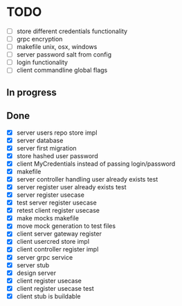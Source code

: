# TODO

- [ ] store different credentials functionality
- [ ] grpc encryption
- [ ] makefile unix, osx, windows
- [ ] server password salt from config
- [ ] login functionality
- [ ] client commandline global flags

## In progress

## Done

- [X] server users repo store impl
- [X] server database
- [X] server first migration
- [X] store hashed user password
- [X] client MyCredentials instead of passing login/password
- [X] makefile
- [X] server controller handling user already exists test
- [X] server register user already exists test
- [X] server register usecase
- [X] test server register usecase
- [X] retest client register usecase
- [X] make mocks makefile
- [X] move mock generation to test files
- [X] client server gateway register
- [X] client usercred store impl
- [X] client controller register impl
- [X] server grpc service
- [X] server stub
- [X] design server
- [X] client register usecase
- [X] client register usecase test
- [X] client stub is buildable
